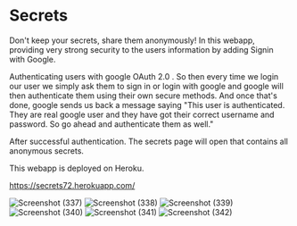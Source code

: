 # Secrets
Don't keep your secrets, share them anonymously!  In this  webapp, providing very strong security to the users information by adding  Signin with Google.

Authenticating users with google OAuth 2.0 . So then every time we login our user we simply ask them to sign in or login with google and google will then authenticate them using their own secure methods. And once that's done, google sends us back a message saying "This user is authenticated. They are real google user and they have got their correct username and password. So go ahead and authenticate them as well."

After successful authentication. The secrets page will open that contains all anonymous secrets.

This webapp is deployed on Heroku.

https://secrets72.herokuapp.com/

![Screenshot (337)](https://user-images.githubusercontent.com/106341416/170887517-2d1217e6-87c0-49ef-ba57-b51bff518cb2.png)
![Screenshot (338)](https://user-images.githubusercontent.com/106341416/170887521-3ecef7e7-302f-43bf-bd33-8123372032c7.png)
![Screenshot (339)](https://user-images.githubusercontent.com/106341416/170887523-0b0090db-f668-454b-93c2-ba63aeb7e298.png)
![Screenshot (340)](https://user-images.githubusercontent.com/106341416/170887524-9f314543-47f2-4799-89a4-141e7388ec2c.png)
![Screenshot (341)](https://user-images.githubusercontent.com/106341416/170887525-43dabb11-d587-480f-aac0-8039f7e9e689.png)
![Screenshot (342)](https://user-images.githubusercontent.com/106341416/170887546-b6aecfa9-0355-4e9a-805d-70f98fc16abf.png)
